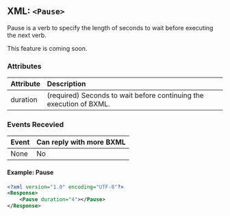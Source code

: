
## XML: `<Pause>`
Pause is a verb to specify the length of seconds to wait before executing the next verb.

<aside class="alert general small">
<p>
This feature is coming soon.
</p>
</aside>

### Attributes

| Attribute | Description                                                         |
|:----------|:--------------------------------------------------------------------|
| duration  | (required) Seconds to wait before continuing the execution of BXML. |

### Events Recevied

| Event | Can reply with more BXML |
|:------|:-------------------------|
| None  | No                       |



#### Example: Pause

```XML
<?xml version="1.0" encoding="UTF-8"?>
<Response>
	<Pause duration="4"></Pause>
</Response>
```


